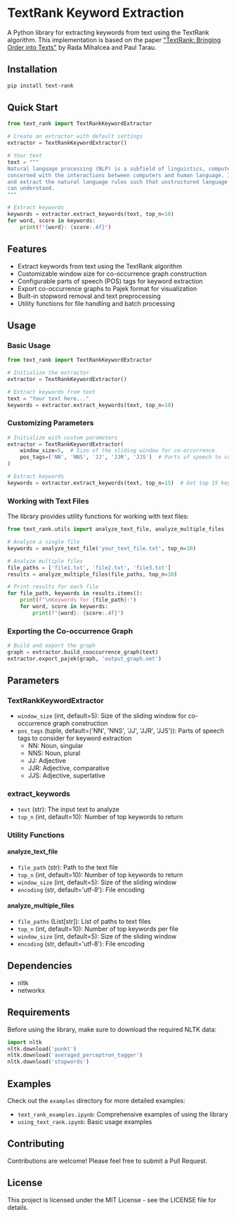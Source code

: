 # TextRank Keyword Extraction

A Python library for extracting keywords from text using the TextRank algorithm. This implementation is based on the paper ["TextRank: Bringing Order into Texts"](https://web.eecs.umich.edu/~mihalcea/papers/mihalcea.emnlp04.pdf) by Rada Mihalcea and Paul Tarau.

## Installation

```bash
pip install text-rank
```

## Quick Start

```python
from text_rank import TextRankKeywordExtractor

# Create an extractor with default settings
extractor = TextRankKeywordExtractor()

# Your text
text = """
Natural language processing (NLP) is a subfield of linguistics, computer science, and artificial intelligence 
concerned with the interactions between computers and human language. It is used to apply algorithms to identify 
and extract the natural language rules such that unstructured language data is converted into a form that computers 
can understand.
"""

# Extract keywords
keywords = extractor.extract_keywords(text, top_n=10)
for word, score in keywords:
    print(f"{word}: {score:.4f}")
```

## Features

- Extract keywords from text using the TextRank algorithm
- Customizable window size for co-occurrence graph construction
- Configurable parts of speech (POS) tags for keyword extraction
- Export co-occurrence graphs to Pajek format for visualization
- Built-in stopword removal and text preprocessing
- Utility functions for file handling and batch processing

## Usage

### Basic Usage

```python
from text_rank import TextRankKeywordExtractor

# Initialize the extractor
extractor = TextRankKeywordExtractor()

# Extract keywords from text
text = "Your text here..."
keywords = extractor.extract_keywords(text, top_n=10)
```

### Customizing Parameters

```python
# Initialize with custom parameters
extractor = TextRankKeywordExtractor(
    window_size=5,  # Size of the sliding window for co-occurrence
    pos_tags=('NN', 'NNS', 'JJ', 'JJR', 'JJS')  # Parts of speech to consider
)

# Extract keywords
keywords = extractor.extract_keywords(text, top_n=15)  # Get top 15 keywords
```

### Working with Text Files

The library provides utility functions for working with text files:

```python
from text_rank.utils import analyze_text_file, analyze_multiple_files

# Analyze a single file
keywords = analyze_text_file('your_text_file.txt', top_n=10)

# Analyze multiple files
file_paths = ['file1.txt', 'file2.txt', 'file3.txt']
results = analyze_multiple_files(file_paths, top_n=10)

# Print results for each file
for file_path, keywords in results.items():
    print(f"\nKeywords for {file_path}:")
    for word, score in keywords:
        print(f"{word}: {score:.4f}")
```

### Exporting the Co-occurrence Graph

```python
# Build and export the graph
graph = extractor.build_cooccurrence_graph(text)
extractor.export_pajek(graph, 'output_graph.net')
```

## Parameters

### TextRankKeywordExtractor

- `window_size` (int, default=5): Size of the sliding window for co-occurrence graph construction
- `pos_tags` (tuple, default=('NN', 'NNS', 'JJ', 'JJR', 'JJS')): Parts of speech tags to consider for keyword extraction
  - NN: Noun, singular
  - NNS: Noun, plural
  - JJ: Adjective
  - JJR: Adjective, comparative
  - JJS: Adjective, superlative

### extract_keywords

- `text` (str): The input text to analyze
- `top_n` (int, default=10): Number of top keywords to return

### Utility Functions

#### analyze_text_file
- `file_path` (str): Path to the text file
- `top_n` (int, default=10): Number of top keywords to return
- `window_size` (int, default=5): Size of the sliding window
- `encoding` (str, default='utf-8'): File encoding

#### analyze_multiple_files
- `file_paths` (List[str]): List of paths to text files
- `top_n` (int, default=10): Number of top keywords per file
- `window_size` (int, default=5): Size of the sliding window
- `encoding` (str, default='utf-8'): File encoding

## Dependencies

- nltk
- networkx

## Requirements

Before using the library, make sure to download the required NLTK data:

```python
import nltk
nltk.download('punkt')
nltk.download('averaged_perceptron_tagger')
nltk.download('stopwords')
```

## Examples

Check out the `examples` directory for more detailed examples:
- `text_rank_examples.ipynb`: Comprehensive examples of using the library
- `using_text_rank.ipynb`: Basic usage examples

## Contributing

Contributions are welcome! Please feel free to submit a Pull Request.

## License

This project is licensed under the MIT License - see the LICENSE file for details.
